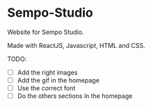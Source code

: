 # Sempo-Studio

Website for Sempo Studio.

Made with ReactJS, Javascript, HTML and CSS.

TODO:
- [ ] Add the right images
- [ ] Add the gif in the homepage
- [ ] Use the correct font
- [ ] Do the others sections in the homepage